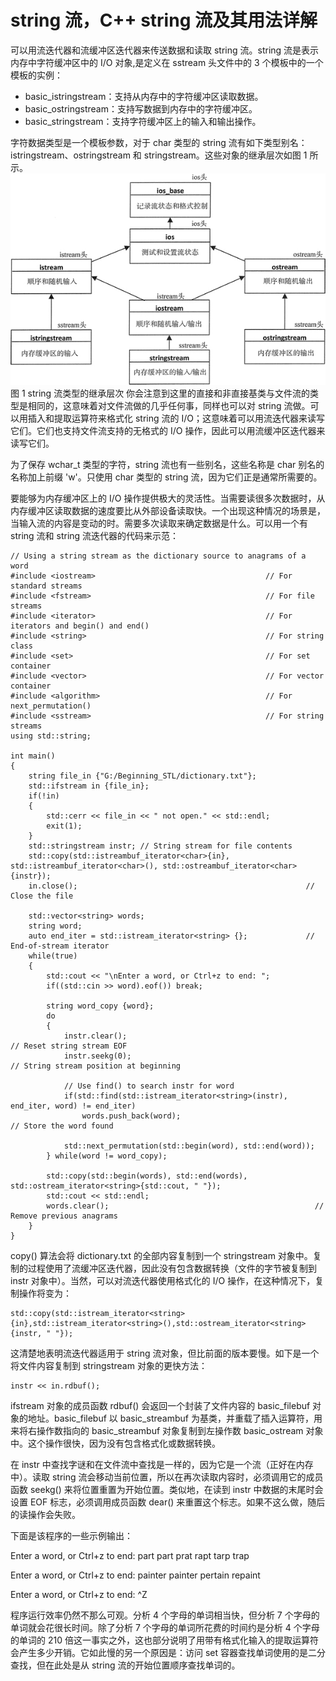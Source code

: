 # string 流，C++ string 流及其用法详解

可以用流迭代器和流缓冲区迭代器来传送数据和读取 string 流。string 流是表示内存中字符缓冲区中的 I/O 对象,是定义在 sstream 头文件中的 3 个模板中的一个模板的实例：

*   basic_istringstream：支持从内存中的字符缓冲区读取数据。
*   basic_ostringstream：支持写数据到内存中的字符缓冲区。
*   basic_stringstream：支持字符缓冲区上的输入和输出操作。

字符数据类型是一个模板参数，对于 char 类型的 string 流有如下类型别名：istringstream、ostringstream 和 stringstream。这些对象的继承层次如图 1 所示。
![](img/c9e7791ef7776180498bd0921d467438.jpg)
图 1 string 流类型的继承层次
你会注意到这里的直接和非直接基类与文件流的类型是相同的，这意味着对文件流做的几乎任何事，同样也可以对 string 流做。可以用插入和提取运算符来格式化 string 流的 I/O；这意味着可以用流迭代器来读写它们。它们也支持文件流支持的无格式的 I/O 操作，因此可以用流缓冲区迭代器来读写它们。

为了保存 wchar_t 类型的字符，string 流也有一些别名，这些名称是 char 别名的名称加上前缀 'w'。只使用 char 类型的 string 流，因为它们正是通常所需要的。

要能够为内存缓冲区上的 I/O 操作提供极大的灵活性。当需要读很多次数据时，从内存缓冲区读取数据的速度要比从外部设备读取快。一个出现这种情况的场景是，当输入流的内容是变动的时。需要多次读取来确定数据是什么。可以用一个有 string 流和 string 流迭代器的代码来示范：

```
// Using a string stream as the dictionary source to anagrams of a word
#include <iostream>                                      // For standard streams
#include <fstream>                                       // For file streams
#include <iterator>                                      // For iterators and begin() and end()
#include <string>                                        // For string class
#include <set>                                           // For set container
#include <vector>                                        // For vector container
#include <algorithm>                                     // For next_permutation()
#include <sstream>                                       // For string streams
using std::string;

int main()
{
    string file_in {"G:/Beginning_STL/dictionary.txt"};
    std::ifstream in {file_in};
    if(!in)
    {
        std::cerr << file_in << " not open." << std::endl;
        exit(1);
    }
    std::stringstream instr; // String stream for file contents
    std::copy(std::istreambuf_iterator<char>{in}, std::istreambuf_iterator<char>(), std::ostreambuf_iterator<char>{instr});
    in.close();                                                   // Close the file

    std::vector<string> words;
    string word;
    auto end_iter = std::istream_iterator<string> {};             // End-of-stream iterator
    while(true)
    {
        std::cout << "\nEnter a word, or Ctrl+z to end: ";
        if((std::cin >> word).eof()) break;

        string word_copy {word};
        do
        {
            instr.clear();                                             // Reset string stream EOF
            instr.seekg(0);                                            // String stream position at beginning

            // Use find() to search instr for word
            if(std::find(std::istream_iterator<string>(instr), end_iter, word) != end_iter)
                words.push_back(word);                                  // Store the word found

            std::next_permutation(std::begin(word), std::end(word));
        } while(word != word_copy);

        std::copy(std::begin(words), std::end(words), std::ostream_iterator<string>{std::cout, " "});
        std::cout << std::endl;
        words.clear();                                              // Remove previous anagrams
    }
}
```

copy() 算法会将 dictionary.txt 的全部内容复制到一个 stringstream 对象中。复制的过程使用了流缓冲区迭代器，因此没有包含数据转换（文件的字节被复制到 instr 对象中）。当然，可以对流迭代器使用格式化的 I/O 操作，在这种情况下，复制操作将变为：

```
std::copy(std::istream_iterator<string>{in},std::istream_iterator<string>(),std::ostream_iterator<string>{instr, " "});
```

这清楚地表明流迭代器适用于 string 流对象，但比前面的版本要慢。如下是一个将文件内容复制到 stringstream 对象的更快方法：

```
instr << in.rdbuf();
```

ifstream 对象的成员函数 rdbuf() 会返回一个封装了文件内容的 basic_filebuf 对象的地址。basic_filebuf 以 basic_streambuf 为基类，并重载了插入运算符，用来将右操作数指向的 basic_streambuf 对象复制到左操作数 basic_ostream 对象中。这个操作很快，因为没有包含格式化或数据转换。

在 instr 中查找字谜和在文件流中查找是一样的，因为它是一个流（正好在内存中）。读取 string 流会移动当前位置，所以在再次读取内容时，必须调用它的成员函数 seekg() 来将位置重置为开始位置。类似地，在读到 instr 中数据的末尾时会设置 EOF 标志，必须调用成员函数 dear() 来重置这个标志。如果不这么做，随后的读操作会失败。

下面是该程序的一些示例输出：

Enter a word, or Ctrl+z to end: part
part prat rapt tarp trap

Enter a word, or Ctrl+z to end: painter
painter pertain repaint

Enter a word, or Ctrl+z to end: ^Z

程序运行效率仍然不那么可观。分析 4 个字母的单词相当快，但分析 7 个字母的单词就会花很长时间。除了分析 7 个字母的单词所花费的时间约是分析 4 个字母的单词的 210 倍这一事实之外，这也部分说明了用带有格式化输入的提取运算符会产生多少开销。它如此慢的另一个原因是：访问 set 容器查找单词使用的是二分查找，但在此处是从 string 流的开始位置顺序查找单词的。